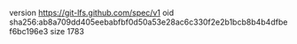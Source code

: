 version https://git-lfs.github.com/spec/v1
oid sha256:ab8a709dd405eebabfbf0d50a53e28ac6c330f2e2b1bcb8b4b4dfbef6bc196e3
size 1783
